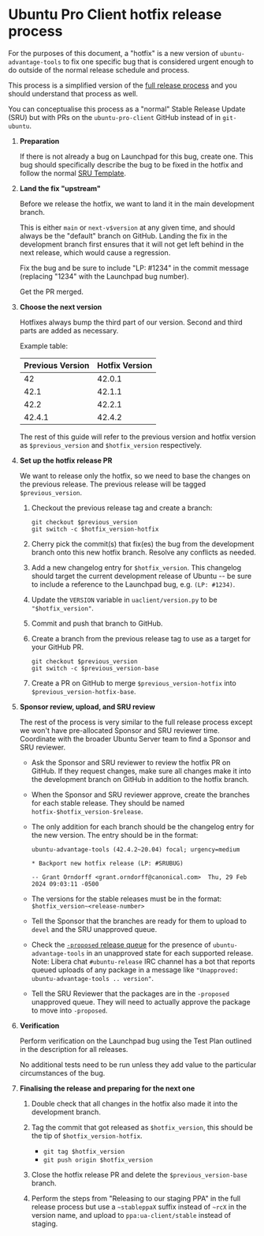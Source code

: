 # Ubuntu Pro Client hotfix release process

For the purposes of this document, a "hotfix" is a new version of
`ubuntu-advantage-tools` to fix one specific bug that is considered urgent
enough to do outside of the normal release schedule and process.

This process is a simplified version of the [full release process](release_a_new_version.md)
and you should understand that process as well.

You can conceptualise this process as a "normal" Stable Release Update (SRU)
but with PRs on the `ubuntu-pro-client` GitHub instead of in `git-ubuntu`.

1. **Preparation**

   If there is not already a bug on Launchpad for this bug, create one. This
   bug should specifically describe the bug to be fixed in the hotfix and
   follow the normal [SRU Template](https://canonical-sru-docs.readthedocs-hosted.com/en/latest/reference/bug-template).

2. **Land the fix "upstream"**

   Before we release the hotfix, we want to land it in the main development
   branch.

   This is either `main` or `next-v$version` at any given time, and should
   always be the "default" branch on GitHub. Landing the fix in the development
   branch first ensures that it will not get left behind in the next release,
   which would cause a regression.

   Fix the bug and be sure to include "LP: #1234" in the commit message
   (replacing "1234" with the Launchpad bug number).

   Get the PR merged.

3. **Choose the next version**

   Hotfixes always bump the third part of our version. Second and third parts
   are added as necessary.

   Example table:

   | Previous Version | Hotfix Version |
   | ---------------- | -------------- |
   | 42               | 42.0.1         |
   | 42.1             | 42.1.1         |
   | 42.2             | 42.2.1         |
   | 42.4.1           | 42.4.2         |

   The rest of this guide will refer to the previous version and hotfix version
   as `$previous_version` and `$hotfix_version` respectively.

4. **Set up the hotfix release PR**

   We want to release only the hotfix, so we need to base the changes on the
   previous release. The previous release will be tagged `$previous_version`.

   1. Checkout the previous release tag and create a branch:

      ```
      git checkout $previous_version
      git switch -c $hotfix_version-hotfix
      ```

   2. Cherry pick the commit(s) that fix(es) the bug from the development
      branch onto this new hotfix branch. Resolve any conflicts as needed.

   3. Add a new changelog entry for `$hotfix_version`. This changelog should
      target the current development release of Ubuntu -- be sure to include a
      reference to the Launchpad bug, e.g. `(LP: #1234)`.

   4. Update the `VERSION` variable in `uaclient/version.py` to be
      `"$hotfix_version"`.

   5. Commit and push that branch to GitHub.

   6. Create a branch from the previous release tag to use as a target for your
      GitHub PR.

      ```
      git checkout $previous_version
      git switch -c $previous_version-base
      ```

   7. Create a PR on GitHub to merge `$previous_version-hotfix` into
      `$previous_version-hotfix-base`.

5. **Sponsor review, upload, and SRU review**

   The rest of the process is very similar to the full release process except
   we won't have pre-allocated Sponsor and SRU reviewer time. Coordinate with
   the broader Ubuntu Server team to find a Sponsor and SRU reviewer.

   * Ask the Sponsor and SRU reviewer to review the hotfix PR on GitHub. If
     they request changes, make sure all changes make it into the development
     branch on GitHub in addition to the hotfix branch.
   * When the Sponsor and SRU reviewer approve, create the branches for each
     stable release. They should be named `hotfix-$hotfix_version-$release`.
   * The only addition for each branch should be the changelog entry for the
     new version. The entry should be in the format:

     ```
     ubuntu-advantage-tools (42.4.2~20.04) focal; urgency=medium

     * Backport new hotfix release (LP: #SRUBUG)

     -- Grant Orndorff <grant.orndorff@canonical.com>  Thu, 29 Feb 2024 09:03:11 -0500
     ```

   * The versions for the stable releases must be in the format:
     `$hotfix_version~<release-number>`
   * Tell the Sponsor that the branches are ready for them to upload to
     `devel` and the SRU unapproved queue.
   * Check the [`-proposed` release queue](https://launchpad.net/ubuntu/xenial/+queue?queue_state=1&queue_text=ubuntu-advantage-tools)
     for the presence of `ubuntu-advantage-tools` in an unapproved state for
     each supported release. Note: Libera chat `#ubuntu-release` IRC channel
     has a bot that reports queued uploads of any package in a message like
     `"Unapproved: ubuntu-advantage-tools .. version"`.
   * Tell the SRU Reviewer that the packages are in the `-proposed` unapproved
     queue. They will need to actually approve the package to move into
     `-proposed`.

6. **Verification**

   Perform verification on the Launchpad bug using the Test Plan outlined in
   the description for all releases.

   No additional tests need to be run unless they add value to the particular
   circumstances of the bug.

7. **Finalising the release and preparing for the next one**

   1. Double check that all changes in the hotfix also made it into the
      development branch.
   2. Tag the commit that got released as `$hotfix_version`, this should be the
      tip of `$hotfix_version-hotfix`.

      * `git tag $hotfix_version`
      * `git push origin $hotfix_version`

   3. Close the hotfix release PR and delete the `$previous_version-base`
      branch.
   4. Perform the steps from "Releasing to our staging PPA" in the full release
      process but use a `~stableppaX` suffix instead of `~rcX` in the version
      name, and upload to `ppa:ua-client/stable` instead of staging.
